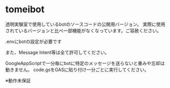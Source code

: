 # tomeibot
透明実験室で使用しているbotのソースコードの公開用バージョン。
実際に使用されているバージョンと比べ一部機能がなくなっています。ご容赦ください。

.envにbotの設定が必要です 
  
また、Message Intent等は全て許可してください。

GoogleAppScriptで一分毎にbotに特定のメッセージを送らないと重みや忘却は動きません。
code.gsをGASに貼り付け一分ごとに実行してください。

※動作未保証